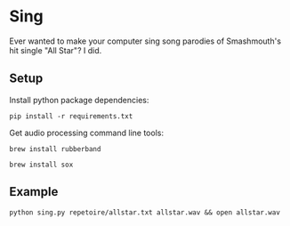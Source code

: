 # Sing

Ever wanted to make your computer sing song parodies of Smashmouth's hit single "All Star"? I did.

## Setup

Install python package dependencies:

`pip install -r requirements.txt`

Get audio processing command line tools:

`brew install rubberband`

`brew install sox`

## Example
`python sing.py repetoire/allstar.txt allstar.wav && open allstar.wav`
